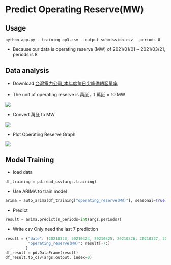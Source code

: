 # Predict Operating Reserve(MW)
## Usage
`python app.py --training op3.csv --output submission.csv --periods 8`
* Because our data is operating reserve (MW) of 2021/01/01 ~ 2021/03/21, periods is 8
## Data analysis
* Download [台灣電力公司_本年度每日尖峰備轉容量率](https://data.gov.tw/dataset/25850)

* The unit of operating reserve is 萬瓩，1 萬瓩 = 10 MW

![](https://i.imgur.com/s1ZwIlY.png)

* Convert 萬瓩 to MW

![](https://i.imgur.com/ov8vMn3.png)

* Plot Operating Reserve Graph

![](https://i.imgur.com/qDdKQI9.png)

## Model Training
* load data
```python
df_training = pd.read_csv(args.training)
```
* Use ARIMA to train model
```python
arima = auto_arima(df_training["operating_reserve(MW)"], seasonal=True)
```
* Predict
```python
result = arima.predict(n_periods=int(args.periods))
```
* Write csv
Only need the last 7 prediction
```python
result = {"date": [20210323, 20210324, 20210325, 20210326, 20210327, 20210328, 20210329],
          "operating_reserve(MW)": result[-7:]
         }
df_result = pd.DataFrame(result)
df_result.to_csv(args.output, index=0)
```


